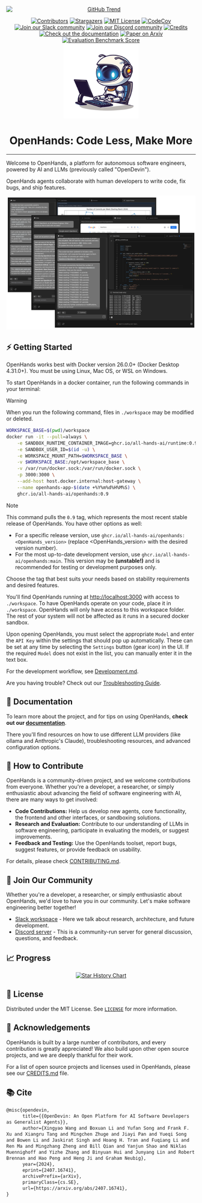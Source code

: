 <a name="readme-top"></a>

<!--
*** Thanks for checking out the Best-README-Template. If you have a suggestion
*** that would make this better, please fork the repo and create a pull request
*** or simply open an issue with the tag "enhancement".
*** Don't forget to give the project a star!
*** Thanks again! Now go create something AMAZING! :D
-->

<!-- PROJECT SHIELDS -->
<!--
*** I'm using markdown "reference style" links for readability.
*** Reference links are enclosed in brackets [ ] instead of parentheses ( ).
*** See the bottom of this document for the declaration of the reference variables
*** for contributors-url, forks-url, etc. This is an optional, concise syntax you may use.
*** https://www.markdownguide.org/basic-syntax/#reference-style-links
-->

<p align="center">
  <a href="https://trendshift.io/repositories/8648">
    <img src="https://trendshift.io/api/badge/repositories/8648" alt="GitHub Trend" style="display: block; margin: auto;">
  </a>
</p>

<div align="center">
  <a href="https://github.com/All-Hands-AI/OpenHands/graphs/contributors"><img src="https://img.shields.io/github/contributors/All-Hands-AI/OpenHands?style=for-the-badge&color=blue" alt="Contributors"></a>
  <a href="https://github.com/All-Hands-AI/OpenHands/stargazers"><img src="https://img.shields.io/github/stars/All-Hands-AI/OpenHands?style=for-the-badge&color=blue" alt="Stargazers"></a>
  <a href="https://github.com/All-Hands-AI/OpenHands/blob/main/LICENSE"><img src="https://img.shields.io/github/license/All-Hands-AI/OpenHands?style=for-the-badge&color=blue" alt="MIT License"></a>
  <a href="https://codecov.io/github/All-Hands-AI/OpenHands?branch=main"><img alt="CodeCov" src="https://img.shields.io/codecov/c/github/All-Hands-AI/OpenHands?style=for-the-badge"></a>
  <br/>
  <a href="https://join.slack.com/t/opendevin/shared_invite/zt-2oikve2hu-UDxHeo8nsE69y6T7yFX_BA"><img src="https://img.shields.io/badge/Slack-Join%20Us-red?logo=slack&logoColor=white&style=for-the-badge" alt="Join our Slack community"></a>
  <a href="https://discord.gg/ESHStjSjD4"><img src="https://img.shields.io/badge/Discord-Join%20Us-purple?logo=discord&logoColor=white&style=for-the-badge" alt="Join our Discord community"></a>
  <a href="https://github.com/All-Hands-AI/OpenHands/blob/main/CREDITS.md"><img src="https://img.shields.io/badge/Project-Credits-blue?style=for-the-badge&color=blue" alt="Credits"></a>
  <br/>
  <a href="https://docs.all-hands.dev/modules/usage/intro"><img src="https://img.shields.io/badge/Documentation-000?logo=googledocs&logoColor=FFE165&style=for-the-badge" alt="Check out the documentation"></a>
  <a href="https://arxiv.org/abs/2407.16741"><img src="https://img.shields.io/badge/Paper%20on%20Arxiv-000?logoColor=FFE165&logo=arxiv&style=for-the-badge" alt="Paper on Arxiv"></a>
  <a href="https://huggingface.co/spaces/OpenDevin/evaluation"><img src="https://img.shields.io/badge/Benchmark%20score-000?logoColor=FFE165&logo=huggingface&style=for-the-badge" alt="Evaluation Benchmark Score"></a>
</div>

<!-- PROJECT LOGO -->
<div align="center">
  <img src="./docs/static/img/logo.png" alt="Logo" width="200" height="200">
  <h1 align="center">OpenHands: Code Less, Make More</h1>
</div>
<hr>


Welcome to OpenHands, a platform for autonomous software engineers, powered by AI and LLMs (previously called "OpenDevin").

OpenHands agents collaborate with human developers to write code, fix bugs, and ship features.

![App screenshot](./docs/static/img/screenshot.png)

## ⚡ Getting Started
OpenHands works best with Docker version 26.0.0+ (Docker Desktop 4.31.0+).
You must be using Linux, Mac OS, or WSL on Windows.

To start OpenHands in a docker container, run the following commands in your terminal:

> [!WARNING]
> When you run the following command, files in `./workspace` may be modified or deleted.

```bash
WORKSPACE_BASE=$(pwd)/workspace
docker run -it --pull=always \
    -e SANDBOX_RUNTIME_CONTAINER_IMAGE=ghcr.io/all-hands-ai/runtime:0.9.1-nikolaik \
    -e SANDBOX_USER_ID=$(id -u) \
    -e WORKSPACE_MOUNT_PATH=$WORKSPACE_BASE \
    -v $WORKSPACE_BASE:/opt/workspace_base \
    -v /var/run/docker.sock:/var/run/docker.sock \
    -p 3000:3000 \
    --add-host host.docker.internal:host-gateway \
    --name openhands-app-$(date +%Y%m%d%H%M%S) \
    ghcr.io/all-hands-ai/openhands:0.9
```

> [!NOTE]
> This command pulls the `0.9` tag, which represents the most recent stable release of OpenHands. You have other options as well:
> - For a specific release version, use `ghcr.io/all-hands-ai/openhands:<OpenHands_version>` (replace <OpenHands_version> with the desired version number).
> - For the most up-to-date development version, use `ghcr.io/all-hands-ai/openhands:main`. This version may be **(unstable!)** and is recommended for testing or development purposes only.
>
> Choose the tag that best suits your needs based on stability requirements and desired features.

You'll find OpenHands running at [http://localhost:3000](http://localhost:3000) with access to `./workspace`. To have OpenHands operate on your code, place it in `./workspace`.
OpenHands will only have access to this workspace folder. The rest of your system will not be affected as it runs in a secured docker sandbox.

Upon opening OpenHands, you must select the appropriate `Model` and enter the `API Key` within the settings that should pop up automatically. These can be set at any time by selecting
the `Settings` button (gear icon) in the UI. If the required `Model` does not exist in the list, you can manually enter it in the text box.

For the development workflow, see [Development.md](https://github.com/All-Hands-AI/OpenHands/blob/main/Development.md).

Are you having trouble? Check out our [Troubleshooting Guide](https://docs.all-hands.dev/modules/usage/troubleshooting).

## 🚀 Documentation

To learn more about the project, and for tips on using OpenHands,
**check out our [documentation](https://docs.all-hands.dev/modules/usage/intro)**.

There you'll find resources on how to use different LLM providers (like ollama and Anthropic's Claude),
troubleshooting resources, and advanced configuration options.

## 🤝 How to Contribute

OpenHands is a community-driven project, and we welcome contributions from everyone.
Whether you're a developer, a researcher, or simply enthusiastic about advancing the field of
software engineering with AI, there are many ways to get involved:

- **Code Contributions:** Help us develop new agents, core functionality, the frontend and other interfaces, or sandboxing solutions.
- **Research and Evaluation:** Contribute to our understanding of LLMs in software engineering, participate in evaluating the models, or suggest improvements.
- **Feedback and Testing:** Use the OpenHands toolset, report bugs, suggest features, or provide feedback on usability.

For details, please check [CONTRIBUTING.md](./CONTRIBUTING.md).

## 🤖 Join Our Community

Whether you're a developer, a researcher, or simply enthusiastic about OpenHands, we'd love to have you in our community.
Let's make software engineering better together!

- [Slack workspace](https://join.slack.com/t/opendevin/shared_invite/zt-2oikve2hu-UDxHeo8nsE69y6T7yFX_BA) - Here we talk about research, architecture, and future development.
- [Discord server](https://discord.gg/ESHStjSjD4) - This is a community-run server for general discussion, questions, and feedback.

## 📈 Progress

<p align="center">
  <a href="https://star-history.com/#All-Hands-AI/OpenHands&Date">
    <img src="https://api.star-history.com/svg?repos=All-Hands-AI/OpenHands&type=Date" width="500" alt="Star History Chart">
  </a>
</p>

## 📜 License

Distributed under the MIT License. See [`LICENSE`](./LICENSE) for more information.

[contributors-shield]: https://img.shields.io/github/contributors/All-Hands-AI/OpenHands?style=for-the-badge
[contributors-url]: https://github.com/All-Hands-AI/OpenHands/graphs/contributors
[forks-shield]: https://img.shields.io/github/forks/All-Hands-AI/OpenHands?style=for-the-badge
[forks-url]: https://github.com/All-Hands-AI/OpenHands/network/members
[stars-shield]: https://img.shields.io/github/stars/All-Hands-AI/OpenHands?style=for-the-badge
[stars-url]: https://github.com/All-Hands-AI/OpenHands/stargazers
[issues-shield]: https://img.shields.io/github/issues/All-Hands-AI/OpenHands?style=for-the-badge
[issues-url]: https://github.com/All-Hands-AI/OpenHands/issues
[license-shield]: https://img.shields.io/github/license/All-Hands-AI/OpenHands?style=for-the-badge
[license-url]: https://github.com/All-Hands-AI/OpenHands/blob/main/LICENSE

## 🙏 Acknowledgements

OpenHands is built by a large number of contributors, and every contribution is greatly appreciated! We also build upon other open source projects, and we are deeply thankful for their work.

For a list of open source projects and licenses used in OpenHands, please see our [CREDITS.md](./CREDITS.md) file.

## 📚 Cite

```
@misc{opendevin,
      title={{OpenDevin: An Open Platform for AI Software Developers as Generalist Agents}},
      author={Xingyao Wang and Boxuan Li and Yufan Song and Frank F. Xu and Xiangru Tang and Mingchen Zhuge and Jiayi Pan and Yueqi Song and Bowen Li and Jaskirat Singh and Hoang H. Tran and Fuqiang Li and Ren Ma and Mingzhang Zheng and Bill Qian and Yanjun Shao and Niklas Muennighoff and Yizhe Zhang and Binyuan Hui and Junyang Lin and Robert Brennan and Hao Peng and Heng Ji and Graham Neubig},
      year={2024},
      eprint={2407.16741},
      archivePrefix={arXiv},
      primaryClass={cs.SE},
      url={https://arxiv.org/abs/2407.16741},
}
```

